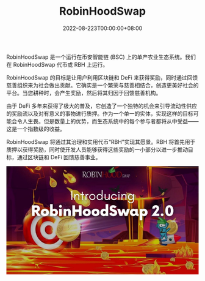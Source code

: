 ﻿---
title: "RobinHoodSwap"
description: "繁荣与慈善相遇的 Defi 应用"
date: 2022-08-223T00:00:00+08:00
lastmod: 2022-08-23T00:00:00+08:00
draft: false
authors: ["浮尘"]
featuredImage: "robinhoodswap.png"
tags: ["DeFi","RobinHoodSwap"]
categories: ["nfts"]
nfts: ["DeFi"]
blockchain: "BSC"
website: "https://robinhoodswap.finance/"
twitter: "https://twitter.com/RobinhoodSwap"
discord: ""
telegram: ""
github: ""
youtube: ""
twitch: ""
facebook: "https://www.facebook.com/RobinhoodSwap"
instagram: ""
reddit: ""
medium: "https://robinhoodswap.medium.com/"
steam: ""
gitbook: ""
googleplay: ""
appstore: ""
status: "Live"
weight: 
lightgallery: true
toc: true
pinned: false
recommend: false
recommend1: false
---
RobinHoodSwap 是一个运行在币安智能链 (BSC) 上的单产农业生态系统。我们在 RobinHoodSwap 代币或 RBH 上运行。

RobinHoodSwap 的目标是让用户利用区块链和 DeFi 来获得奖励，同时通过回馈慈善组织来为社会做出贡献。它确实是一个繁荣与慈善相结合，创造更美好社会的平台。当您耕种时，会产生奖励，然后将其归因于回馈慈善机构。

由于 DeFi 多年来获得了极大的普及，它创造了一个独特的机会来引导流动性供应的奖励流以及对有意义的事物进行质押。作为一个单一的实体，实现这样的目标可能会令人生畏。但是数量上的优势，而生态系统中的每个参与者都将从中受益——这是一个指数级的收益。

RobinHoodSwap 将通过其治理和实用代币“RBH”实现其愿景。RBH 将首先用于质押以获得奖励，同时使开发人员能够获得这些奖励的一小部分以进一步推动目标，通过区块链和 DeFi 回馈慈善事业。

![46541323](46541323.jpeg)